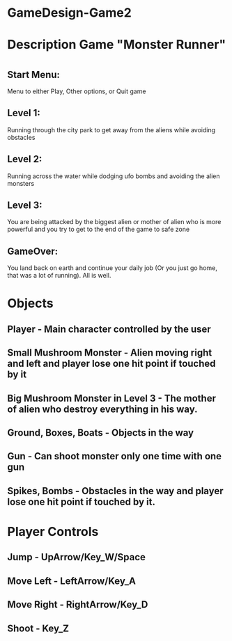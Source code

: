 # GameDesign-Game2
#
# Description Game "Monster Runner"
#
## Start Menu:
Menu to either Play, Other options, or Quit game

## Level 1: 
Running through the city park to get away from the aliens while avoiding obstacles

## Level 2: 
Running across the water while dodging ufo bombs and avoiding the alien monsters

## Level 3: 
You are being attacked by the biggest alien or mother of alien who is more powerful and you try to get to the end of the game to safe zone

## GameOver: 
You land back on earth and continue your daily job (Or you just go home, that was a lot of running). All is well.
#
#
# Objects
## Player - Main character controlled by the user
## Small Mushroom Monster - Alien moving right and left and player lose one hit point if touched by it
## Big Mushroom Monster in Level 3 - The mother of alien who destroy everything in his way.
## Ground, Boxes, Boats - Objects in the way
## Gun - Can shoot monster only one time with one gun
## Spikes, Bombs - Obstacles in the way and player lose one hit point if touched by it.


#
#
# Player Controls
##  Jump - UpArrow/Key_W/Space
## Move Left - LeftArrow/Key_A
## Move Right - RightArrow/Key_D
## Shoot - Key_Z








